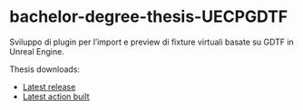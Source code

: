 # bachelor-degree-thesis-UECPGDTF
Sviluppo di plugin per l’import e preview di
fixture virtuali basate su GDTF in Unreal Engine.<br/>

Thesis downloads:
- [Latest release](https://youtu.be/dQw4w9WgXcQ)
- [Latest action built](https://nightly.link/stranck/bachelor-degree-thesis-UECPGDTF/workflows/buildLatex/main/PDF.zip)
